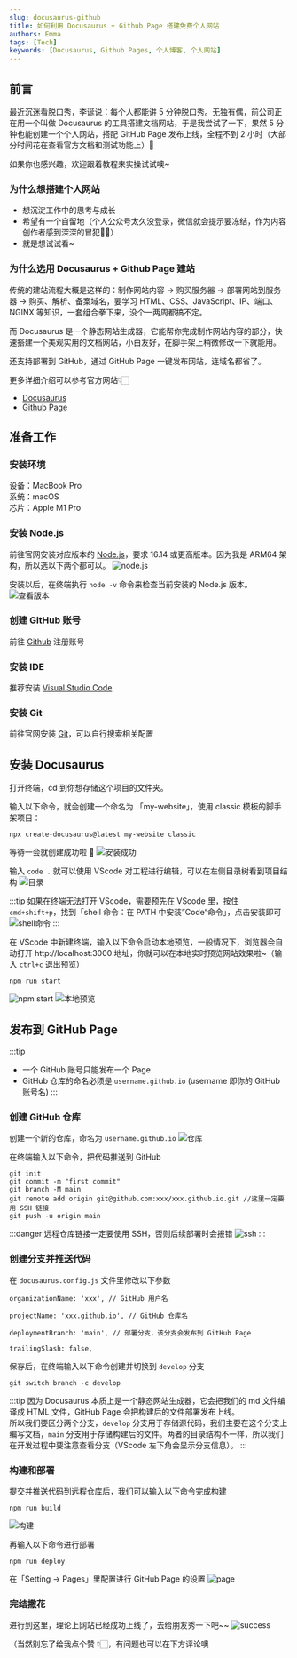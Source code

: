 ```yaml
---
slug: docusaurus-github
title: 如何利用 Docusaurus + Github Page 搭建免费个人网站
authors: Emma
tags: [Tech]
keywords: [Docusaurus, Github Pages, 个人博客, 个人网站]
---
```


## 前言
最近沉迷看脱口秀，李诞说：每个人都能讲 5 分钟脱口秀。无独有偶，前公司正在用一个叫做 Docusaurus 的工具搭建文档网站，于是我尝试了一下，果然 5 分钟也能创建一个个人网站，搭配 GitHub Page 发布上线，全程不到 2 小时（大部分时间花在查看官方文档和测试功能上）🎉

如果你也感兴趣，欢迎跟着教程来实操试试噢~

<!--truncate-->

### 为什么想搭建个人网站
- 想沉淀工作中的思考与成长
- 希望有一个自留地（个人公众号太久没登录，微信就会提示要冻结，作为内容创作者感到深深的冒犯👊🏻）
- 就是想试试看~

### 为什么选用 Docusaurus + Github Page 建站
传统的建站流程大概是这样的：制作网站内容 -> 购买服务器 -> 部署网站到服务器 -> 购买、解析、备案域名，要学习 HTML、CSS、JavaScript、IP、端口、NGINX 等知识，一套组合拳下来，没个一两周都搞不定。

而 Docusaurus 是一个静态网站生成器，它能帮你完成制作网站内容的部分，快速搭建一个美观实用的文档网站，小白友好，在脚手架上稍微修改一下就能用。

还支持部署到 GitHub，通过 GitHub Page 一键发布网站，连域名都省了。

更多详细介绍可以参考官方网站👇🏻
- [Docusaurus](https://www.docusaurus.cn/docs)
- [Github Page](https://docs.github.com/en/pages)


## 准备工作
### 安装环境
设备：MacBook Pro  
系统：macOS  
芯片：Apple M1 Pro

### 安装 Node.js
前往官网安装对应版本的 [Node.js](https://nodejs.org/en/download/)，要求 16.14 或更高版本。因为我是 ARM64 架构，所以选以下两个都可以。
![node.js](https://s1.vika.cn/space/2022/10/08/1b396eac922f48809fcbbf16e6e47f79)

安装以后，在终端执行 ```node -v``` 命令来检查当前安装的 Node.js 版本。
![查看版本](https://s1.vika.cn/space/2022/10/08/4eb04b0314be45878a46bc013933c781)
### 创建 GitHub 账号
前往 [Github](https://github.com/) 注册账号

### 安装 IDE
推荐安装 [Visual Studio Code](https://code.visualstudio.com/Download)

### 安装 Git
前往官网安装 [Git](https://git-scm.com/downloads)，可以自行搜索相关配置

## 安装 Docusaurus
打开终端，cd 到你想存储这个项目的文件夹。

输入以下命令，就会创建一个命名为 「my-website」，使用 classic 模板的脚手架项目：
```
npx create-docusaurus@latest my-website classic
```

等待一会就创建成功啦 👻
![安装成功](https://s1.vika.cn/space/2022/10/08/50ff90de5a6245d68f90d8972ec73604)

输入 `code .` 就可以使用 VScode 对工程进行编辑，可以在左侧目录树看到项目结构
![目录](https://s1.vika.cn/space/2022/10/09/95ebcc73c2bb49a4b41cd3c6950605be)

:::tip
如果在终端无法打开 VScode，需要预先在 VScode 里，按住 `cmd+shift+p`，找到「shell 命令：在 PATH 中安装”Code“命令」，点击安装即可
![shell命令](https://s1.vika.cn/space/2022/10/09/db341685162340b4bf8814322dfbb05a)
:::  

在 VScode 中新建终端，输入以下命令启动本地预览，一般情况下，浏览器会自动打开 http://localhost:3000 地址，你就可以在本地实时预览网站效果啦~（输入 `ctrl+c` 退出预览）
```
npm run start
```
![npm start](https://s1.vika.cn/space/2022/10/08/b0b53e8d7de54650885e3041004f1c88)
![本地预览](https://s1.vika.cn/space/2022/10/08/c55183283460463fa85ba5e8b291ed2e)

## 发布到 GitHub Page
:::tip
- 一个 GitHub 账号只能发布一个 Page
- GitHub 仓库的命名必须是 `username.github.io` (username 即你的 GitHub 账号名)
:::

### 创建 GitHub 仓库
创建一个新的仓库，命名为 `username.github.io`
![仓库](https://s1.vika.cn/space/2022/10/10/bb2bc2a666154a19b59dbc5e5c4f14af)

在终端输入以下命令，把代码推送到 GitHub
```
git init
git commit -m "first commit"
git branch -M main
git remote add origin git@github.com:xxx/xxx.github.io.git //这里一定要用 SSH 链接
git push -u origin main
```

:::danger
远程仓库链接一定要使用 SSH，否则后续部署时会报错
![ssh](https://s1.vika.cn/space/2022/10/10/37054330af6a4714bc6cc026ae06ecb1)
:::

### 创建分支并推送代码
在 `docusaurus.config.js` 文件里修改以下参数
```
organizationName: 'xxx', // GitHub 用户名

projectName: 'xxx.github.io', // GitHub 仓库名

deploymentBranch: 'main', // 部署分支，该分支会发布到 GitHub Page

trailingSlash: false,
```

保存后，在终端输入以下命令创建并切换到 `develop` 分支
```
git switch branch -c develop
``` 

:::tip
因为 Docusaurus 本质上是一个静态网站生成器，它会把我们的 md 文件编译成 HTML 文件，GitHub Page 会把构建后的文件部署发布上线。  
所以我们要区分两个分支，`develop` 分支用于存储源代码，我们主要在这个分支上编写文档，`main` 分支用于存储构建后的文件。两者的目录结构不一样，所以我们在开发过程中要注意查看分支（VScode 左下角会显示分支信息）。
:::

### 构建和部署
提交并推送代码到远程仓库后，我们可以输入以下命令完成构建
```
npm run build
```

![构建](https://s1.vika.cn/space/2022/10/10/c8b3c2048b7848e7af3a58e4a8d43a49)

再输入以下命令进行部署
```
npm run deploy
```

在「Setting -> Pages」里配置进行 GitHub Page 的设置
![page](https://s1.vika.cn/space/2022/10/10/815ec49e080249c6b4cee9168b07a1a4)


### 完结撒花
进行到这里，理论上网站已经成功上线了，去给朋友秀一下吧~~
![success](https://s1.vika.cn/space/2022/10/10/b3d71de413b149ce8515b090525f1777)  

（当然别忘了给我点个赞 👇🏻，有问题也可以在下方评论噢